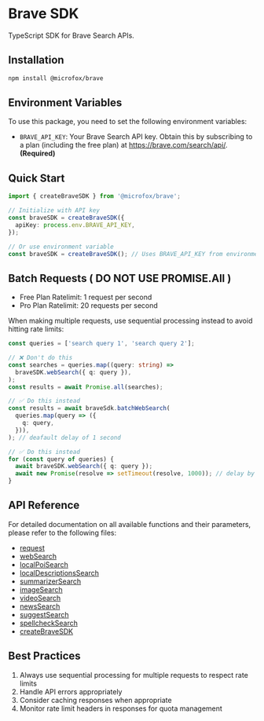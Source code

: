 # Brave SDK

TypeScript SDK for Brave Search APIs.

## Installation

```bash
npm install @microfox/brave
```

## Environment Variables

To use this package, you need to set the following environment variables:

- `BRAVE_API_KEY`: Your Brave Search API key. Obtain this by subscribing to a plan (including the free plan) at https://brave.com/search/api/. **(Required)**

## Quick Start

```typescript
import { createBraveSDK } from '@microfox/brave';

// Initialize with API key
const braveSDK = createBraveSDK({
  apiKey: process.env.BRAVE_API_KEY,
});

// Or use environment variable
const braveSDK = createBraveSDK(); // Uses BRAVE_API_KEY from environment
```

## Batch Requests ( DO NOT USE PROMISE.All )

- Free Plan Ratelimit: 1 request per second
- Pro Plan Ratelimit: 20 requests per second

When making multiple requests, use sequential processing instead to avoid hitting rate limits:

```typescript
const queries = ['search query 1', 'search query 2'];

// ❌ Don't do this
const searches = queries.map((query: string) =>
  braveSDK.webSearch({ q: query }),
);
const results = await Promise.all(searches);

// ✅ Do this instead
const results = await braveSdk.batchWebSearch(
  queries.map(query => ({
    q: query,
  })),
); // deafault delay of 1 second

// ✅ Do this instead
for (const query of queries) {
  await braveSDK.webSearch({ q: query });
  await new Promise(resolve => setTimeout(resolve, 1000)); // delay by 1 seconds
}
```

## API Reference

For detailed documentation on all available functions and their parameters, please refer to the following files:

- [request](./docs/request.md)
- [webSearch](./docs/webSearch.md)
- [localPoiSearch](./docs/localPoiSearch.md)
- [localDescriptionsSearch](./docs/localDescriptionsSearch.md)
- [summarizerSearch](./docs/summarizerSearch.md)
- [imageSearch](./docs/imageSearch.md)
- [videoSearch](./docs/videoSearch.md)
- [newsSearch](./docs/newsSearch.md)
- [suggestSearch](./docs/suggestSearch.md)
- [spellcheckSearch](./docs/spellcheckSearch.md)
- [createBraveSDK](./docs/createBraveSDK.md)

## Best Practices

1. Always use sequential processing for multiple requests to respect rate limits
2. Handle API errors appropriately
3. Consider caching responses when appropriate
4. Monitor rate limit headers in responses for quota management
